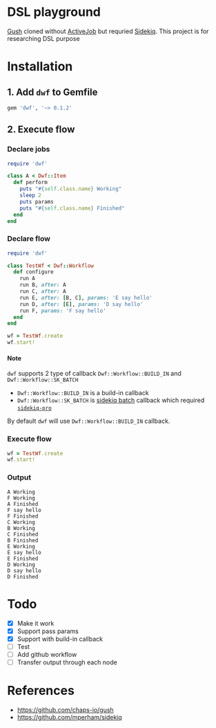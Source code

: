 # DSL playground
[Gush](https://github.com/chaps-io/gush) cloned without [ActiveJob](https://guides.rubyonrails.org/active_job_basics.html) but requried [Sidekiq](https://github.com/mperham/sidekiq). This project is for researching DSL purpose

# Installation
## 1. Add `dwf` to Gemfile
```ruby
gem 'dwf', '~> 0.1.2'
```
## 2. Execute flow
### Declare jobs

```ruby
require 'dwf'

class A < Dwf::Item
  def perform
    puts "#{self.class.name} Working"
    sleep 2
    puts params
    puts "#{self.class.name} Finished"
  end
end
```

### Declare flow
```ruby
require 'dwf'

class TestWf < Dwf::Workflow
  def configure
    run A
    run B, after: A
    run C, after: A
    run E, after: [B, C], params: 'E say hello'
    run D, after: [E], params: 'D say hello'
    run F, params: 'F say hello'
  end
end

wf = TestWf.create
wf.start!

```

#### Note
`dwf` supports 2 type of callback `Dwf::Workflow::BUILD_IN` and `Dwf::Workflow::SK_BATCH`
- `Dwf::Workflow::BUILD_IN` is a build-in callback
- `Dwf::Workflow::SK_BATCH` is [sidekiq batch](https://github.com/mperham/sidekiq/wiki/Batches) callback which required [`sidekiq-pro`](https://sidekiq.org/products/pro.html)

By default `dwf` will use `Dwf::Workflow::BUILD_IN` callback.

### Execute flow
```ruby
wf = TestWf.create
wf.start!
```

### Output
```
A Working
F Working
A Finished
F say hello
F Finished
C Working
B Working
C Finished
B Finished
E Working
E say hello
E Finished
D Working
D say hello
D Finished
```

# Todo
- [x] Make it work
- [x] Support pass params
- [x] Support with build-in callback
- [ ] Test
- [ ] Add github workflow
- [ ] Transfer output through each node

# References
- https://github.com/chaps-io/gush
- https://github.com/mperham/sidekiq
